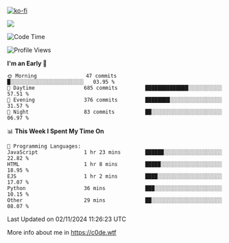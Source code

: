 [![ko-fi](https://ko-fi.com/img/githubbutton_sm.svg)](https://ko-fi.com/Z8Z4Y2LKX)

<a href="https://wakatime.com"><img src="https://wakatime.com/share/@c0dezin/b7f18a7c-ab3a-40b8-8bc7-b1b7bf71f1d6.svg" /></a>

<!--START_SECTION:waka-->
![Code Time](http://img.shields.io/badge/Code%20Time-135%20hrs%2043%20mins-blue)

![Profile Views](http://img.shields.io/badge/Profile%20Views-2-blue)

**I'm an Early 🐤** 

```text
🌞 Morning                47 commits          █░░░░░░░░░░░░░░░░░░░░░░░░   03.95 % 
🌆 Daytime                685 commits         ██████████████░░░░░░░░░░░   57.51 % 
🌃 Evening                376 commits         ████████░░░░░░░░░░░░░░░░░   31.57 % 
🌙 Night                  83 commits          ██░░░░░░░░░░░░░░░░░░░░░░░   06.97 % 
```


📊 **This Week I Spent My Time On** 

```text
💬 Programming Languages: 
JavaScript               1 hr 23 mins        ██████░░░░░░░░░░░░░░░░░░░   22.82 % 
HTML                     1 hr 8 mins         █████░░░░░░░░░░░░░░░░░░░░   18.95 % 
EJS                      1 hr 2 mins         ████░░░░░░░░░░░░░░░░░░░░░   17.07 % 
Python                   36 mins             ███░░░░░░░░░░░░░░░░░░░░░░   10.15 % 
Other                    29 mins             ██░░░░░░░░░░░░░░░░░░░░░░░   08.07 % 
```


 Last Updated on 02/11/2024 11:26:23 UTC
<!--END_SECTION:waka-->

More info about me in https://c0de.wtf
